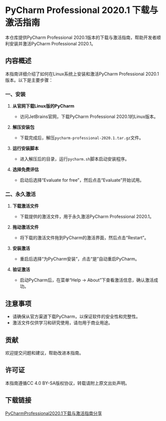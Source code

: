 # PyCharm Professional 2020.1 下载与激活指南

本仓库提供PyCharm Professional 2020.1版本的下载与激活指南，帮助开发者顺利安装并激活PyCharm Professional 2020.1。

## 内容概述

本指南详细介绍了如何在Linux系统上安装和激活PyCharm Professional 2020.1版本。以下是主要步骤：

### 一、安装

1. **从官网下载Linux版的PyCharm**
   - 访问JetBrains官网，下载PyCharm Professional 2020.1的Linux版本。

2. **解压安装包**
   - 下载完成后，解压`pycharm-professional-2020.1.tar.gz`文件。

3. **运行安装脚本**
   - 进入解压后的目录，运行`pycharm.sh`脚本启动安装程序。

4. **选择免费评估**
   - 启动后选择“Evaluate for free”，然后点击“Evaluate”开始试用。

### 二、永久激活

1. **下载激活文件**
   - 下载提供的激活文件，用于永久激活PyCharm Professional 2020.1。

2. **拖动激活文件**
   - 将下载的激活文件拖到PyCharm的激活界面，然后点击“Restart”。

3. **安装激活**
   - 重启后选择“为PyCharm安装”，点击“是”自动重启PyCharm。

4. **验证激活**
   - 启动PyCharm后，在菜单“Help -> About”下查看激活信息，确认激活成功。

## 注意事项

- 请确保从官方渠道下载PyCharm，以保证软件的安全性和完整性。
- 激活文件仅供学习和研究使用，请勿用于商业用途。

## 贡献

欢迎提交问题和建议，帮助改进本指南。

## 许可证

本指南遵循CC 4.0 BY-SA版权协议，转载请附上原文出处声明。

## 下载链接

[PyCharmProfessional2020.1下载与激活指南分享](https://pan.quark.cn/s/47d12db0c29d)